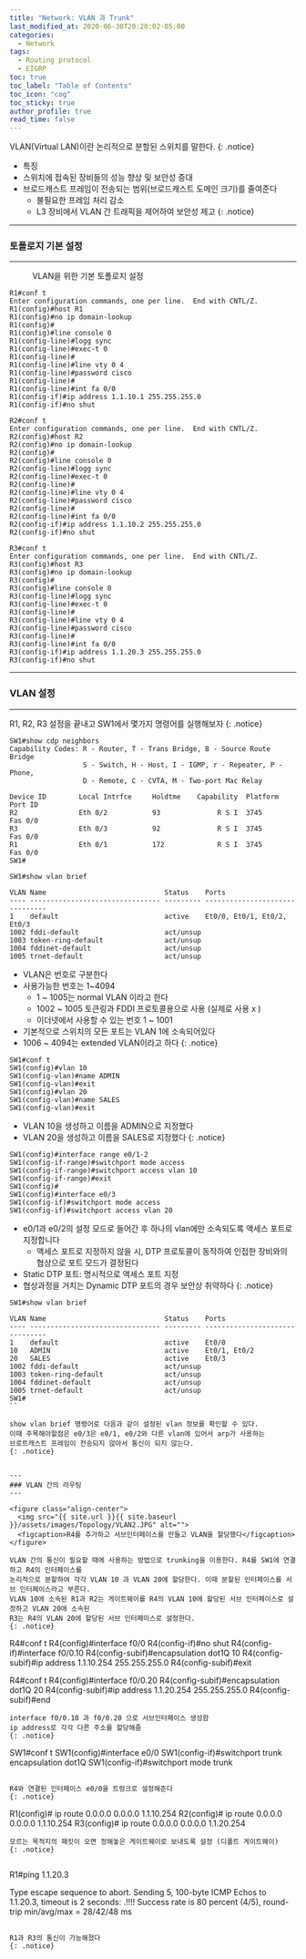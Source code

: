 ```yaml
---
title: "Network: VLAN 과 Trunk"
last_modified_at: 2020-06-30T20:20:02-05:00
categories:
  - Network
tags:
  - Routing protocol
  - EIGRP
toc: true 
toc_label: "Table of Contents"
toc_icon: "cog"
toc_sticky: true 
author_profile: true 
read_time: false 
---
```



VLAN(Virtual LAN)이란 논리적으로 분할된 스위치를 말한다.
{: .notice}

* 특징
* 스위치에 접속된 장비들의 성능 향상 및 보안성 증대
* 브로드캐스트 프레임이 전송되는 범위(브로드캐스트 도메인 크기)를 줄여준다
	* 불필요한 프레임 처리 감소
	* L3 장비에서 VLAN 간 트래픽을 제어하여 보안성 제고
{: .notice}

---
### 토폴로지 기본 설정 
---

<figure class="align-center">
  <img src="{{ site.url }}{{ site.baseurl }}/assets/images/Topology/VLAN.JPG" alt="">
  <figcaption>VLAN을 위한 기본 토폴로지 설정</figcaption>
</figure> 

```
R1#conf t
Enter configuration commands, one per line.  End with CNTL/Z.
R1(config)#host R1
R1(config)#no ip domain-lookup
R1(config)#
R1(config)#line console 0
R1(config-line)#logg sync
R1(config-line)#exec-t 0
R1(config-line)#
R1(config-line)#line vty 0 4
R1(config-line)#password cisco
R1(config-line)#
R1(config-line)#int fa 0/0
R1(config-if)#ip address 1.1.10.1 255.255.255.0
R1(config-if)#no shut
```

```
R2#conf t
Enter configuration commands, one per line.  End with CNTL/Z.
R2(config)#host R2
R2(config)#no ip domain-lookup
R2(config)#
R2(config)#line console 0
R2(config-line)#logg sync
R2(config-line)#exec-t 0
R2(config-line)#
R2(config-line)#line vty 0 4
R2(config-line)#password cisco
R2(config-line)#
R2(config-line)#int fa 0/0
R2(config-if)#ip address 1.1.10.2 255.255.255.0
R2(config-if)#no shut
```

```
R3#conf t
Enter configuration commands, one per line.  End with CNTL/Z.
R3(config)#host R3
R3(config)#no ip domain-lookup
R3(config)#
R3(config)#line console 0
R3(config-line)#logg sync
R3(config-line)#exec-t 0
R3(config-line)#
R3(config-line)#line vty 0 4
R3(config-line)#password cisco
R3(config-line)#
R3(config-line)#int fa 0/0
R3(config-if)#ip address 1.1.20.3 255.255.255.0
R3(config-if)#no shut
```

---
### VLAN 설정 
---


R1, R2, R3 설정을  끝내고 SW1에서 몇가지 명령어를 실행해보자
{: .notice}

```
SW1#show cdp neighbors
Capability Codes: R - Router, T - Trans Bridge, B - Source Route Bridge
                  S - Switch, H - Host, I - IGMP, r - Repeater, P - Phone,
                  D - Remote, C - CVTA, M - Two-port Mac Relay

Device ID        Local Intrfce     Holdtme    Capability  Platform  Port ID
R2               Eth 0/2           93              R S I  3745      Fas 0/0
R3               Eth 0/3           92              R S I  3745      Fas 0/0
R1               Eth 0/1           172             R S I  3745      Fas 0/0
SW1#
```

```
SW1#show vlan brief

VLAN Name                             Status    Ports
---- -------------------------------- --------- -------------------------------
1    default                          active    Et0/0, Et0/1, Et0/2, Et0/3
1002 fddi-default                     act/unsup
1003 token-ring-default               act/unsup
1004 fddinet-default                  act/unsup
1005 trnet-default                    act/unsup
```

* VLAN은 번호로 구분한다
* 사용가능한 번호는 1~4094
	* 1 ~ 1005는 normal VLAN 이라고 한다
	* 1002 ~ 1005 토큰링과 FDDI 프로토콜용으로 사용 (실제로 사용 x )
	* 이더넷에서 사용할 수 있는 번호 1 ~ 1001
* 기본적으로 스위치의 모든 포트는 VLAN 1에 소속되어있다
* 1006 ~ 4094는 extended VLAN이라고 하다 
{: .notice}


```
SW1#conf t
SW1(config)#vlan 10
SW1(config-vlan)#name ADMIN
SW1(config-vlan)#exit
SW1(config)#vlan 20
SW1(config-vlan)#name SALES
SW1(config-vlan)#exit
```

* VLAN 10을 생성하고 이름을 ADMIN으로 지정했다
* VLAN 20을 생성하고 이름을 SALES로 지정했다
{: .notice}

```
SW1(config)#interface range e0/1-2
SW1(config-if-range)#switchport mode access
SW1(config-if-range)#switchport access vlan 10
SW1(config-if-range)#exit
SW1(config)#
SW1(config)#interface e0/3
SW1(config-if)#switchport mode access
SW1(config-if)#switchport access vlan 20
```

* e0/1과 e0/2의 설정 모드로 들어간 후 하나의 vlan에만 소속되도록 액세스 포트로 지정합니다
	* 액세스 포트로 지정하지 않을 시, DTP 프로토콜이 동작하여 인접한 장비와의 협상으로 포트 모드가 결정된다
* Static DTP 포트: 명시적으로 액세스 포트 지정
* 협상과정을 거치는 Dynamic DTP 포트의 경우 보안상 취약하다
{: .notice}

```
SW1#show vlan brief

VLAN Name                             Status    Ports
---- -------------------------------- --------- -------------------------------
1    default                          active    Et0/0
10   ADMIN                            active    Et0/1, Et0/2
20   SALES                            active    Et0/3
1002 fddi-default                     act/unsup
1003 token-ring-default               act/unsup
1004 fddinet-default                  act/unsup
1005 trnet-default                    act/unsup
SW1#
``

show vlan brief 명령어로 다음과 같이 설정된 vlan 정보를 확인할 수 있다.
이때 주목해야할점은 e0/3은 e0/1, e0/2와 다른 vlan에 있어서 arp가 사용하는
브로트캐스트 프레임이 전송되지 않아서 통신이 되지 않는다. 
{: .notice}


---
### VLAN 간의 라우팅
---

<figure class="align-center">
  <img src="{{ site.url }}{{ site.baseurl }}/assets/images/Topology/VLAN2.JPG" alt="">
  <figcaption>R4를 추가하고 서브인터페이스를 만들고 VLAN을 할당했다</figcaption>
</figure> 

VLAN 간의 통신이 필요할 때에 사용하는 방법으로 trunking을 이용한다. R4를 SW1에 연결하고 R4의 인터페이스를
논리적으로 분할하여 각각 VLAN 10 과 VLAN 20에 할당한다. 이때 분할된 인터페이스를 서브 인터페이스라고 부른다.
VLAN 10에 소속된 R1과 R2는 게이트웨이를 R4의 VLAN 10에 할당된 서브 인터페이스로 설정하고 VLAN 20에 소속된
R3는 R4의 VLAN 20에 할당된 서브 인터페이스로 설정한다.
{: .notice}

```
R4#conf t
R4(config)#interface f0/0
R4(config-if)#no shut
R4(config-if)#interface f0/0.10
R4(config-subif)#encapsulation dot1Q 10
R4(config-subif)#ip address 1.1.10.254 255.255.255.0
R4(config-subif)#exit

R4#conf t
R4(config)#interface f0/0.20
R4(config-subif)#encapsulation dot1Q 20
R4(config-subif)#ip address 1.1.20.254 255.255.255.0
R4(config-subif)#end
```
interface f0/0.10 과 f0/0.20 으로 서브인터페이스 생성함  
ip address로 각각 다른 주소를 할당해줌  
{: .notice}

```
SW1#conf t
SW1(config)#interface e0/0
SW1(config-if)#switchport trunk encapsulation dot1Q
SW1(config-if)#switchport mode trunk
```

R4와 연결된 인터페이스 e0/0을 트렁크로 설정해준다
{: .notice}

```
R1(config)# ip route 0.0.0.0 0.0.0.0 1.1.10.254
R2(config)# ip route 0.0.0.0 0.0.0.0 1.1.10.254
R3(config)# ip route 0.0.0.0 0.0.0.0 1.1.20.254
```
모르는 목적지의 패킷이 오면 정해놓은 게이트웨이로 보내도록 설정 (디폴트 게이트웨이)
{: .notice}


```
R1#ping 1.1.20.3

Type escape sequence to abort.
Sending 5, 100-byte ICMP Echos to 1.1.20.3, timeout is 2 seconds:
.!!!!
Success rate is 80 percent (4/5), round-trip min/avg/max = 28/42/48 ms
```

R1과 R3의 통신이 가능해졌다
{: .notice}